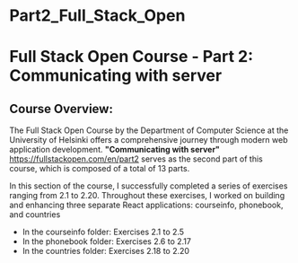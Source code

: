 # Part2_Full_Stack_Open

# Full Stack Open Course - Part 2: Communicating with server

## Course Overview:
The Full Stack Open Course by the Department of Computer Science at the University of Helsinki offers a comprehensive journey through modern web application development. **"Communicating with server"** https://fullstackopen.com/en/part2  serves as the second part of this course, which is composed of a total of 13 parts.


In this section of the course, I successfully completed a series of exercises ranging from 2.1 to 2.20. Throughout these exercises, I worked on building and enhancing three separate React applications: courseinfo, phonebook, and countries

- In the courseinfo folder: Exercises 2.1 to 2.5
- In the phonebook folder: Exercises 2.6 to 2.17
- In the countries folder: Exercises 2.18 to 2.20
